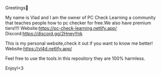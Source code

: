 Greetings👋

My name is Vlad and I am the owner of PC Check Learning a community that teaches people how to pc checker for free.We also have premium tiers!!!!
Website:https://pc-check-learning.netlify.app/
Discord:https://discord.gg/2HneyYnk

This is my personal website,check it out if you want to know me better!
Website:https://vl4d.netlify.app/

Feel free to use the tools in this repository they are 100% harmless.


Enjoy!<3

